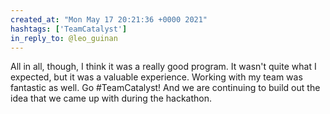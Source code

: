 ```yaml
---
created_at: "Mon May 17 20:21:36 +0000 2021"
hashtags: ['TeamCatalyst']
in_reply_to: @leo_guinan
---
```


All in all, though, I think it was a really good program. It wasn't quite what I expected, but it was a valuable experience. Working with my team was fantastic as well. Go #TeamCatalyst! And we are continuing to build out the idea that we came up with during the hackathon.